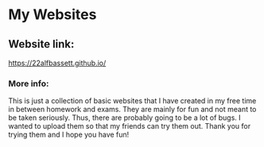 # My Websites
## Website link:
https://22alfbassett.github.io/
### More info:
This is just a collection of basic websites that I have created in my free time in between homework and exams. They are mainly for fun and not meant to be taken seriously. Thus, there are probably going to be a lot of bugs. I wanted to upload them so that my friends can try them out. Thank you for trying them and I hope you have fun!